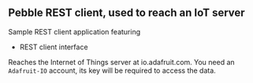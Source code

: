 ## Pebble REST client, used to reach an IoT server

Sample REST client application featuring
- REST client interface

Reaches the Internet of Things server at io.adafruit.com. You need an `Adafruit-IO` account, its key will be
required to access the data.
